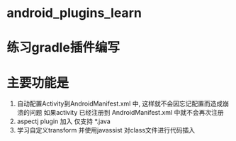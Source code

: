 # android_plugins_learn
# 练习gradle插件编写 
# 主要功能是
1. 自动配置Activity到AndroidManifest.xml 中, 这样就不会因忘记配置而造成崩溃的问题
 如果activity 已经注册到 AndroidManifest.xml 中就不会再次注册
2. aspectj plugin 加入 仅支持 *.java
3. 学习自定义transform 并使用javassist 对class文件进行代码插入